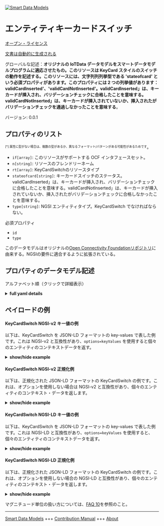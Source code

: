 <!-- 10-Header -->  
[![Smart Data Models](https://smartdatamodels.org/wp-content/uploads/2022/01/SmartDataModels_logo.png "Logo")](https://smartdatamodels.org)  
エンティティキーカードスイッチ  
===============<!-- /10-Header -->  
<!-- 15-License -->  
[オープン・ライセンス](https://github.com/smart-data-models//dataModel.OCF/blob/master/KeyCardSwitch/LICENSE.md)  
[文書は自動的に生成される](https://docs.google.com/presentation/d/e/2PACX-1vTs-Ng5dIAwkg91oTTUdt8ua7woBXhPnwavZ0FxgR8BsAI_Ek3C5q97Nd94HS8KhP-r_quD4H0fgyt3/pub?start=false&loop=false&delayms=3000#slide=id.gb715ace035_0_60)  
<!-- /15-License -->  
<!-- 20-Description -->  
グローバルな記述：**オリジナルの IoTData データモデルをスマートデータモデルプログラムに適応させたもの。このリソースは KeyCard スタイルのスイッチの動作を記述する。このリソースには、文字列列列挙型である 'stateofcard' という必須プロパティがあります。このプロパティには 2 つの列挙値があります：validCardInserted'、'validCardNotInserted'。validCardInserted」は、キーカードが挿入され、バリデーションチェックに合格したことを意味する。validCardNotInserted」は、キーカードが挿入されていないか、挿入されたがバリデーションチェックを通過しなかったことを意味する**。  
バージョン: 0.0.1  
<!-- /20-Description -->  
<!-- 30-PropertiesList -->  

## プロパティのリスト  

<sup><sub>[*] 属性に型がない場合は、複数の型があるか、異なるフォーマット/パターンがある可能性があるためです</sub></sup>。  
- `if[array]`: このリソースがサポートする OCF インタフェースセット。  - `n[string]`: リソースのフレンドリーネーム  - `rt[array]`: KeyCardSwitchのリソースタイプ  - `stateofcard[string]`: キーカードスイッチのステータス。validCardInserted」は、キーカードが挿入され、バリデーションチェックに合格したことを意味する。validCardNotInserted」は、キーカードが挿入されていないか、挿入されたがバリデーションチェックに合格しなかったことを意味する。  - `type[string]`: NGSI エンティティタイプ。KeyCardSwitch でなければならない。  <!-- /30-PropertiesList -->  
<!-- 35-RequiredProperties -->  
必須プロパティ  
- `id`  - `type`  <!-- /35-RequiredProperties -->  
<!-- 40-RequiredProperties -->  
このデータモデルはオリジナルの[Open Connectivity Foundationリポジトリ](https://github.com/openconnectivityfoundation/IoTDataModels)に由来する。NGSIの要件に適合するように拡張されている。  
<!-- /40-RequiredProperties -->  
<!-- 50-DataModelHeader -->  
## プロパティのデータモデル記述  
アルファベット順（クリックで詳細表示）  
<!-- /50-DataModelHeader -->  
<!-- 60-ModelYaml -->  
<details><summary><strong>full yaml details</strong></summary>    
```yaml  
KeyCardSwitch:    
  description: 'Smart Data Models Program adaptation of the original IoTData data Models. This Resource describes the operation of a KeyCard style switch. It has one mandatory Property,''stateofcard'', which is a string enum type. It has two enum values: ''validCardInserted'', ''validCardNotInserted''. ''validCardInserted'' means that a keycard was inserted and passed validation check. ''validCardNotInserted'' means that a keycard is not inserted or it was inserted but failed to pass validation check.'    
  properties:    
    if:    
      description: The OCF Interface set supported by this Resource.    
      items:    
        enum:    
          - oic.if.s    
          - oic.if.baseline    
        type: string    
      minItems: 2    
      readOnly: true    
      type: array    
      uniqueItems: true    
      x-ngsi:    
        type: Property    
    n:    
      description: Friendly name of the Resource    
      maxLength: 64    
      readOnly: true    
      type: string    
      x-ngsi:    
        type: Property    
    rt:    
      description: The Resource Type of KeyCardSwitch    
      items:    
        enum:    
          - oic.r.keycardswitch    
        maxLength: 64    
        type: string    
      minItems: 1    
      readOnly: true    
      type: array    
      uniqueItems: true    
      x-ngsi:    
        type: Property    
    stateofcard:    
      description: The status of the keycardswitch. 'validCardInserted' means that a keycard was inserted and passed validation check. 'validCardNotInserted' means that a keycard is not inserted or it was inserted but failed to pass validation check.    
      enum:    
        - validCardInserted    
        - validCardNotInserted    
      readOnly: true    
      type: string    
      x-ngsi:    
        type: Property    
    type:    
      description: NGSI entity type. It has to be KeyCardSwitch    
      enum:    
        - KeyCardSwitch    
      type: string    
      x-ngsi:    
        type: Property    
  required:    
    - id    
    - type    
  type: object    
  x-derived-from: https://github.com/OpenInterConnect/IoTDataModels/blob/master/KeyCardSwitchResURI.swagger.json    
  x-disclaimer: 'Redistribution and use in source and binary forms, with or without modification, are permitted  provided that the license conditions are met. Copyleft (c) 2022 Contributors to Smart Data Models Program'    
  x-license-url: https://github.com/smart-data-models/dataModel.OCF/blob/master/KeyCardSwitch/LICENSE.md    
  x-model-schema: https://smart-data-models.github.io/dataModel.IoTDataModels/KeyCardSwitch/schema.json    
  x-model-tags: OCF    
  x-version: 0.0.1    
```  
</details>    
<!-- /60-ModelYaml -->  
<!-- 70-MiddleNotes -->  
<!-- /70-MiddleNotes -->  
<!-- 80-Examples -->  
## ペイロードの例  
#### KeyCardSwitch NGSI-v2 キー値の例  
以下は、KeyCardSwitch を JSON-LD フォーマットの key-values で表した例です。これは NGSI-v2 と互換性があり、`options=keyValues` を使用すると個々のエンティティのコンテキストデータを返す。  
<details><summary><strong>show/hide example</strong></summary>    
```json  
{  
  "id": "urn:ngsi-ld:KeyCardSwitch:id:GZOF:35641475",  
  "dateCreated": "1979-06-19T15:05:24Z",  
  "dateModified": "1999-08-17T22:39:05Z",  
  "source": "Star total weight would. Yeah general down government.",  
  "name": "Ago three pattern sport remember skin walk pressure. Rule specific agree why oil morning exactly. Around think couple particular long long agency.",  
  "alternateName": "Tree mission after strategy window coach. Loss shake newspaper myself sure now project movie. Senior like glass sister success toward discover.",  
  "description": "Decision risk citizen in must. Know not change result wish none your.",  
  "dataProvider": "Writer standard skin notice. Institution man relationship material someone skill.",  
  "owner": [  
    "urn:ngsi-ld:KeyCardSwitch:items:YDJZ:93348834",  
    "urn:ngsi-ld:KeyCardSwitch:items:SKQE:26700583"  
  ],  
  "seeAlso": [  
    "urn:ngsi-ld:KeyCardSwitch:items:ICWM:26074718",  
    "urn:ngsi-ld:KeyCardSwitch:items:QCPV:59780183"  
  ],  
  "location": {  
    "type": "Point",  
    "coordinates": [  
      14.563401,  
      -16.208054  
    ]  
  },  
  "address": {  
    "streetAddress": "Number wall perhaps let whom throughout bring pattern.",  
    "addressLocality": "Pass cell building. Hair senior college receive option south. Step recent local list feel.",  
    "addressRegion": "Agency real man forward house heart wind democratic. Citizen affect choose bit help theory. And machine culture short piece thousand.",  
    "addressCountry": "Again goal push fund compare item do. Street through evening vote single join she wonder.",  
    "postalCode": "Establish record successful whatever since less probably. Pull member form strategy.",  
    "postOfficeBoxNumber": "There quite gas. Sing painting wonder there let boy summer. Staff until skill camera whole could center."  
  },  
  "areaServed": "Front cup leave vote per official race. Else present evening let right these person. Institution peace three current."  
}  
```  
</details>  
#### KeyCardSwitch NGSI-v2 正規化例  
以下は、正規化された JSON-LD フォーマットの KeyCardSwitch の例です。これは、オプションを使用しない場合は NGSI-v2 と互換性があり、個々のエンティティのコンテキスト・データを返します。  
<details><summary><strong>show/hide example</strong></summary>    
```json  
{  
  "id": {  
    "type": "string",  
    "value": "urn:ngsi-ld:KeyCardSwitch:id:GZOF:35641475"  
  },  
  "dateCreated": {  
    "format": "date-time",  
    "type": "string",  
    "value": "1979-06-19T15:05:24Z"  
  },  
  "dateModified": {  
    "format": "date-time",  
    "type": "string",  
    "value": "1999-08-17T22:39:05Z"  
  },  
  "source": {  
    "type": "string",  
    "value": "Star total weight would. Yeah general down government."  
  },  
  "name": {  
    "type": "string",  
    "value": "Ago three pattern sport remember skin walk pressure. Rule specific agree why oil morning exactly. Around think couple particular long long agency."  
  },  
  "alternateName": {  
    "type": "string",  
    "value": "Tree mission after strategy window coach. Loss shake newspaper myself sure now project movie. Senior like glass sister success toward discover."  
  },  
  "description": {  
    "type": "string",  
    "value": "Decision risk citizen in must. Know not change result wish none your."  
  },  
  "dataProvider": {  
    "type": "string",  
    "value": "Writer standard skin notice. Institution man relationship material someone skill."  
  },  
  "owner": {  
    "type": "array",  
    "value": [  
      "urn:ngsi-ld:KeyCardSwitch:items:YDJZ:93348834",  
      "urn:ngsi-ld:KeyCardSwitch:items:SKQE:26700583"  
    ]  
  },  
  "seeAlso": {  
    "type": "array",  
    "value": [  
      "urn:ngsi-ld:KeyCardSwitch:items:ICWM:26074718",  
      "urn:ngsi-ld:KeyCardSwitch:items:QCPV:59780183"  
    ]  
  },  
  "location": {  
    "type": "object",  
    "value": {  
      "type": "Point",  
      "coordinates": [  
        14.563401,  
        -16.208054  
      ]  
    }  
  },  
  "address": {  
    "type": "object",  
    "value": {  
      "streetAddress": "Number wall perhaps let whom throughout bring pattern.",  
      "addressLocality": "Pass cell building. Hair senior college receive option south. Step recent local list feel.",  
      "addressRegion": "Agency real man forward house heart wind democratic. Citizen affect choose bit help theory. And machine culture short piece thousand.",  
      "addressCountry": "Again goal push fund compare item do. Street through evening vote single join she wonder.",  
      "postalCode": "Establish record successful whatever since less probably. Pull member form strategy.",  
      "postOfficeBoxNumber": "There quite gas. Sing painting wonder there let boy summer. Staff until skill camera whole could center."  
    }  
  },  
  "areaServed": {  
    "type": "string",  
    "value": "Front cup leave vote per official race. Else present evening let right these person. Institution peace three current."  
  }  
}  
```  
</details>  
#### KeyCardSwitch NGSI-LD キー値の例  
以下は、KeyCardSwitch を JSON-LD フォーマットの key-values で表した例です。これは NGSI-LD と互換性があり、`options=keyValues` を使用すると、個々のエンティティのコンテキストデータを返す。  
<details><summary><strong>show/hide example</strong></summary>    
```json  
{  
    "id": "urn:ngsi-ld:KeyCardSwitch:id:GZOF:35641475",  
    "dateCreated": "1979-06-19T15:05:24Z",  
    "dateModified": "1999-08-17T22:39:05Z",  
    "source": "Star total weight would. Yeah general down government.",  
    "name": "Ago three pattern sport remember skin walk pressure. Rule specific agree why oil morning exactly. Around think couple particular long long agency.",  
    "alternateName": "Tree mission after strategy window coach. Loss shake newspaper myself sure now project movie. Senior like glass sister success toward discover.",  
    "description": "Decision risk citizen in must. Know not change result wish none your.",  
    "dataProvider": "Writer standard skin notice. Institution man relationship material someone skill.",  
    "owner": [  
        "urn:ngsi-ld:KeyCardSwitch:items:YDJZ:93348834",  
        "urn:ngsi-ld:KeyCardSwitch:items:SKQE:26700583"  
    ],  
    "seeAlso": [  
        "urn:ngsi-ld:KeyCardSwitch:items:ICWM:26074718",  
        "urn:ngsi-ld:KeyCardSwitch:items:QCPV:59780183"  
    ],  
    "location": {  
        "type": "Point",  
        "coordinates": [  
            14.563401,  
            -16.208054  
        ]  
    },  
    "address": {  
        "streetAddress": "Number wall perhaps let whom throughout bring pattern.",  
        "addressLocality": "Pass cell building. Hair senior college receive option south. Step recent local list feel.",  
        "addressRegion": "Agency real man forward house heart wind democratic. Citizen affect choose bit help theory. And machine culture short piece thousand.",  
        "addressCountry": "Again goal push fund compare item do. Street through evening vote single join she wonder.",  
        "postalCode": "Establish record successful whatever since less probably. Pull member form strategy.",  
        "postOfficeBoxNumber": "There quite gas. Sing painting wonder there let boy summer. Staff until skill camera whole could center."  
    },  
    "areaServed": "Front cup leave vote per official race. Else present evening let right these person. Institution peace three current.",  
    "@context": [  
        "https://smartdatamodels.org/context.jsonld",  
        "https://raw.githubusercontent.com/smart-data-models/dataModel.OCF/master/context.jsonld"  
    ]  
}  
```  
</details>  
#### KeyCardSwitch NGSI-LD 正規化例  
以下は、正規化された JSON-LD フォーマットの KeyCardSwitch の例です。これは、オプションを使用しない場合の NGSI-LD と互換性があり、個々のエンティティのコンテキスト・データを返します。  
<details><summary><strong>show/hide example</strong></summary>    
```json  
{  
    "id": "urn:ngsi-ld:KeyCardSwitch:id:LEEZ:97554540",  
    "dateCreated": {  
        "type": "Property",  
        "value": {  
            "@type": "DateTime",  
            "@value": "2013-05-18T21:24:36Z"  
        }  
    },  
    "dateModified": {  
        "type": "Property",  
        "value": {  
            "@type": "DateTime",  
            "@value": "2006-07-08T05:04:06Z"  
        }  
    },  
    "source": {  
        "type": "Property",  
        "value": "Stock for lead best add yourself decide everyone. Member pass toward treat. Skin throw remain four."  
    },  
    "name": {  
        "type": "Property",  
        "value": "Lot too town drive. Per fear science buy pull. Notice forward energy necessary."  
    },  
    "alternateName": {  
        "type": "Property",  
        "value": "Fund worry leader return executive I house. World everybody learn day."  
    },  
    "description": {  
        "type": "Property",  
        "value": "Cultural industry worry black well. Because nation project third better. Mention art window owner very."  
    },  
    "dataProvider": {  
        "type": "Property",  
        "value": "Southern public ability feel think. Military fire green guy yes better authority same. Until wind these fly for hand."  
    },  
    "owner": {  
        "type": "Property",  
        "value": [  
            "urn:ngsi-ld:KeyCardSwitch:items:HCSA:07183623",  
            "urn:ngsi-ld:KeyCardSwitch:items:POTQ:78503118"  
        ]  
    },  
    "seeAlso": {  
        "type": "Property",  
        "value": [  
            "urn:ngsi-ld:KeyCardSwitch:items:NNBX:82221089"  
        ]  
    },  
    "location": {  
        "type": "Property",  
        "value": {  
            "type": "Point",  
            "coordinates": [  
                1.61911,  
                -121.561893  
            ]  
        }  
    },  
    "address": {  
        "type": "Property",  
        "value": {  
            "streetAddress": "Bring choice by a hundred ago guess. Pass floor watch attorney individual.",  
            "addressLocality": "Out indeed process difficult let whole necessary. Action could produce without sit talk performance not.",  
            "addressRegion": "Outside hotel question foot international term.",  
            "addressCountry": "Girl only another action throughout. Perhaps table this list. Sign civil red eight. Do fish move during across once.",  
            "postalCode": "Civil ready affect knowledge. Amount six against example go learn.",  
            "postOfficeBoxNumber": "Bank significant similar station leader. Bag country cup military. Police fund simple put."  
        }  
    },  
    "areaServed": {  
        "type": "Property",  
        "value": "Congress newspaper education seat. Spring month skill land production away. I back plant mind bag deal who. Glass fill think expect remain."  
    },  
    "@context": [  
        "https://smartdatamodels.org/context.jsonld",  
        "https://raw.githubusercontent.com/smart-data-models/dataModel.OCF/master/context.jsonld"  
    ]  
}  
```  
</details><!-- /80-Examples -->  
<!-- 90-FooterNotes -->  
<!-- /90-FooterNotes -->  
<!-- 95-Units -->  
マグニチュード単位の扱い方については、[FAQ 10](https://smartdatamodels.org/index.php/faqs/)を参照のこと。  
<!-- /95-Units -->  
<!-- 97-LastFooter -->  
---  
[Smart Data Models](https://smartdatamodels.org) +++ [Contribution Manual](https://bit.ly/contribution_manual) +++ [About](https://bit.ly/Introduction_SDM)<!-- /97-LastFooter -->  
